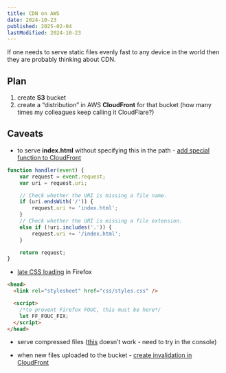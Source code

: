 ```yaml
---
title: CDN on AWS
date: 2024-10-23
published: 2025-02-04
lastModified: 2024-10-23
---
```


If one needs to serve static files evenly fast to any device in the world then they are probably thinking about CDN.

## Plan

1. create **S3** bucket
2. create a “distribution” in AWS **CloudFront** for that bucket (how many times my colleagues keep calling it CloudFlare?)

## Caveats

- to serve **index.html** without specifying this in the path - [add special function to CloudFront](https://stackoverflow.com/questions/59634922/how-do-i-serve-index-html-in-subfolders-with-s3-cloudfront)

```javascript
function handler(event) {
    var request = event.request;
    var uri = request.uri;

    // Check whether the URI is missing a file name.
    if (uri.endsWith('/')) {
        request.uri += 'index.html';
    }
    // Check whether the URI is missing a file extension.
    else if (!uri.includes('.')) {
        request.uri += '/index.html';
    }

    return request;
}
```

- [late CSS loading](https://stackoverflow.com/questions/21147149/flash-of-unstyled-content-fouc-in-firefox-only-is-ff-slow-renderer) in Firefox

```html
<head>
  <link rel="stylesheet" href="css/styles.css" />

  <script>
    /*to prevent Firefox FOUC, this must be here*/
    let FF_FOUC_FIX;
  </script>
</head>
```

- serve compressed files ([this](https://docs.aws.amazon.com/AmazonCloudFront/latest/DeveloperGuide/ServingCompressedFiles.html) doesn’t work - need to try in the console) 

- when new files uploaded to the bucket - [create invalidation in CloudFront](https://stackoverflow.com/questions/30154461/aws-cloudfront-not-updating-on-update-of-files-in-s3)
